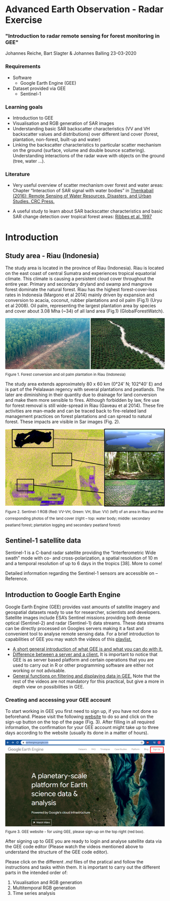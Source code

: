 # Advanced Earth Observation - Radar Exercise
### "Introduction to radar remote sensing for forest monitoring in GEE"

Johannes Reiche, Bart Slagter & Johannes Balling
23-03-2020


### Requirements
* Software
  * Google Earth Engine (GEE)
* Dataset provided via GEE
  * Sentinel-1

### Learning goals
* Introduction to GEE
* Visualisation and RGB generation of SAR images
* Understanding basic SAR backscatter characteristics (VV and VH backscatter values and distributions) over different land cover (forest, plantation, non-forest, built-up and water)
* Linking the backscatter characteristics to particular scatter mechanism on the ground (surface, volume and double bounce scattering). Understanding interactions of the radar wave with objects on the ground (tree, water ...).

### Literature
* Very useful overview of scatter mechanism over forest and water areas: Chapter “Interaction of SAR signal with water bodies” in [Thenkabail (2016): Remote Sensing of Water Resources, Disasters, and Urban Studies. CRC Press.](https://books.google.nl/books?id=Sne9CgAAQBAJ&pg=PA148&lpg=PA148&dq=Interaction+of+SAR+signal+with+water+bodies&source=bl&ots=ZKEgNiz87F&sig=RehZTUjv9Y4GjYxthBRS7x6EvtM&hl=nl&sa=X&ved=0ahUKEwi1v87mye3LAhUEIg8KHaK_BkcQ6AEIHDAA#v=onepage&q=Interaction%20of%20SAR%20signal%20with%20water%20bodies&f=false)

* A useful study to learn about SAR backscatter characteristics and basic SAR change detection over tropical forest  areas: [Ribbes et al. 1997](ftp://ftp.eorc.jaxa.jp/cdroms/EORC-036/pi/16floren.pdf)



# Introduction
## Study area - Riau (Indonesia)
The study area is located in the province of Riau (Indonesia). Riau is located on the east coast of central Sumatra and experiences tropical equatorial climate. This climate is causing a persistent cloud cover throughout the entire year. Primary and secondary dryland and swamp and mangrove forest dominate the natural forest. Riau has the highest forest-cover-loss rates in Indonesia (Margono et al 2014) mainly driven by expansion and conversion to acacia, coconut, rubber plantations and oil palm (Fig.1) (Uryu et al 2008). Oil palm, representing the largest plantation area by species and cover about 3.08 Mha (~34) of all land area (Fig.1) (GlobalForestWatch).

![fig](/figure_01.png)
<sub>Figure 1. Forest conversion and oil palm plantation in Riau (Indonesia) </sub>

The study area extends approximately 80 x 60 km (0°24’ N; 102°40’ E) and is part of the Pelalawan regency with several plantations and peatlands. The later are diminishing in their quantity due to drainage for land conversion and make them more sensible to fires. Although forbidden by law, fire use for forest removal is still wide-spread in Riau (Gaveau et al 2014). These fire activities are man-made and can be traced back to fire-related land management practices on forest plantations and can spread to natural forest. These impacts are visible in Sar images (Fig. 2).

![fig](/figure_02.png)
<sub>Figure 2. Sentinel-1 RGB (Red: VV-VH, Green: VH, Blue: VV) (left) of an area in Riau and the corresponding photos of the land cover (right – top: water body; middle: secondary peatland forest; plantation logging and secondary peatland forest) </sub>

## Sentinel-1 satellite data
Sentinel-1 is a C-band radar satellite providing the “Interferometric Wide swath” mode with co- and cross-polarization, a spatial resolution of 10 m and a temporal resolution of up to 6 days in the tropics [38].
More to come!

Detailed information regarding the Sentinel-1 sensors are accessible on – Reference.

## Introduction to Google Earth Engine
Google Earth Engine (GEE) provides vast amounts of satellite imagery and geospatial datasets ready to use for researcher, scientists and developers. Satellite images include ESA’s Sentinel missions providing both dense optical (Sentinel-2) and radar (Sentinel-1) data streams. These data streams can be directly processed on Googles servers making it a fast and convenient tool to analyse remote sensing data.
For a brief introduction to capabilities of GEE you may watch the videos of this [playlist.](https://www.youtube.com/playlist?list=PLivRXhCUgrZpCR3iSByLYdd_VwFv-3mfs)
* [A short general introduction of what GEE is and what you can do with it.](https://www.youtube.com/watch?v=W2V_awzKDOg&list=PLivRXhCUgrZpCR3iSByLYdd_VwFv-3mfs&index=2&t=0s)
* [Difference between a server and a client.](https://www.youtube.com/watch?v=Tas0c4e_E0M&list=PLivRXhCUgrZpCR3iSByLYdd_VwFv-3mfs&index=3&t=0s) It is important to notice that GEE is as server based platform and certain operations that you are used to carry out in R or other programming software are either not working or not advisable.
* [General functions on filtering and displaying data in GEE.](https://www.youtube.com/watch?v=4w6Mt6HTC2I&list=PLivRXhCUgrZpCR3iSByLYdd_VwFv-3mfs&index=4&t=0s)
Note that the rest of the videos are not mandatory for this practical, but give a more in depth view on possibilities in GEE.

### Creating and accessing your GEE account
To start working in GEE you first need to sign up, if you have not done so beforehand. Please visit the following [website](https://earthengine.google.com/) to do so and click on the sign-up button on the top of the page (Fig. 3). After filling in all required information, the confirmation for your GEE account might take up to three days according to the website (usually its done in a matter of hours).

![fig](/figure_03.png)
<sub>Figure 3. GEE website - for using GEE, please sign-up on the top right (red box). </sub>

After signing up to GEE you are ready to login and analyse satellite data via the GEE code editor (Please watch the videos mentioned above to understand the structure of the GEE code editor). 

Please click on the different _.md_ files of the pratical and follow the instructions and tasks within them. It is important to carry out the different parts in the intended order of:

1. Visualisation and RGB generation
2. Multitemporal RGB generation
3. Time series analysis
